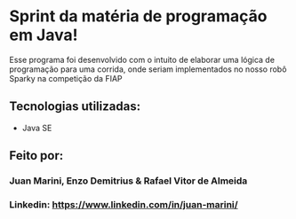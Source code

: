 # Sprint da matéria de programação em Java!

Esse programa foi desenvolvido com o intuito de elaborar uma lógica de programação para uma corrida, onde seriam implementados no nosso robô Sparky na competição da FIAP

## Tecnologias utilizadas:

* Java SE

## Feito por:

### Juan Marini, Enzo Demitrius & Rafael Vitor de Almeida

### Linkedin: https://www.linkedin.com/in/juan-marini/
